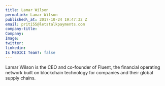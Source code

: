 ```yaml
---
title: Lamar Wilson
permalink: Lamar Wilson
published\_at: 2017-10-24 19:47:32 Z
email: priti55@letstalkpayments.com
company-title: 
Company: 
Image: 
twitter: 
linkedin: 
Is MEDICI Team?: false
---
```


Lamar Wilson is the CEO and co-founder of Fluent, the financial operating network built on blockchain technology for companies and their global supply chains.